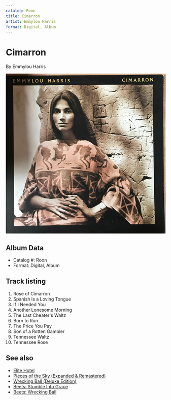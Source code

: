 ```yaml
---
catalog: Roon
title: Cimarron
artist: Emmylou Harris
format: Digital, Album
---
```


# Cimarron

By Emmylou Harris

![](../../assets/albumcovers/Emmylou_Harris-Cimarron.png)

## Album Data

- Catalog #: Roon
- Format: Digital, Album


## Track listing


1. Rose of Cimarron
2. Spanish Is a Loving Tongue
3. If I Needed You
4. Another Lonesome Morning
5. The Last Cheater's Waltz
6. Born to Run
7. The Price You Pay
8. Son of a Rotten Gambler
9. Tennessee Waltz
10. Tennessee Rose


## See also

- [Elite Hotel](Elite_Hotel.md)
- [Pieces of the Sky (Expanded & Remastered)](Pieces_of_the_Sky_Expanded_and_Remastered.md)
- [Wrecking Ball (Deluxe Edition)](Wrecking_Ball_Deluxe_Edition.md)
- [Beets: Stumble Into Grace](../../Beets/Emmylou_Harris/Stumble_Into_Grace.md)
- [Beets: Wrecking Ball](../../Beets/Emmylou_Harris/Wrecking_Ball.md)
